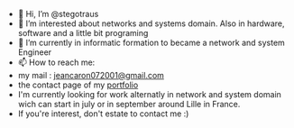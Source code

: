 - 👋 Hi, I’m @stegotraus
- 👀 I’m interested about networks and systems domain. Also in hardware, software and a little bit programing
- 🌱 I’m currently in informatic formation to became a network and system Engineer
- 📫 How to reach me:
-   my mail : jeancaron072001@gmail.com
-   the contact page of my [portfolio](http://portfoliojeancaron.000webhostapp.com/)
- I'm currently looking for work alternatly in network and system domain wich can start in july or in september around Lille in France.
- If you're interest, don't estate to contact me :)
<!---
stegotraus/stegotraus is a ✨ special ✨ repository because its `README.md` (this file) appears on your GitHub profile.
You can click the Preview link to take a look at your changes.
--->
